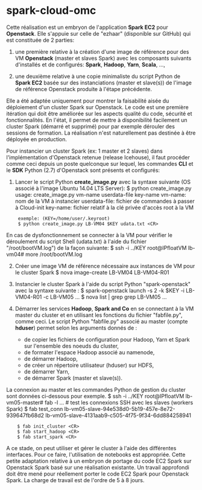 # spark-cloud-omc
Cette réalisation est un embryon de l'application **Spark EC2** pour **Openstack**. Elle s'appuie sur celle de "ezhaar" (disponible sur GitHub) qui est constituée de 2 parties:

1. une première relative à la création d'une image de référence pour des VM **Openstack** (master et slaves Spark) avec les composants suivants d'installés et de configurés: **Spark**, **Hadoop**, **Yarn**, **Scala**, ...,

2. une deuxième relative à une copie minimaliste du script Python de **Spark EC2** basée sur des instanciations (master et slave(s)) de l'image de référence Openstack produite à l'étape précédente.

Elle a été adaptée uniquement pour montrer la faisabilité aisée du déploiement d'un cluster Spark sur Openstack. Le code est une première itération qui doit être améliorée sur les aspects qualité du code, sécurité et fonctionnalités. En l'état, il permet de mettre à disponibilité facilement un cluster Spark (démarré et supprimé) pour par exemple dérouler des sessions de formation. La réalisation n'est naturellement pas destinée à être déployée en production.

Pour instancier un cluster Spark (ex: 1 master et 2 slaves) dans l'implémentation d'Openstack retenue (release Icehouse), il faut procéder comme ceci depuis un poste quelconque sur lequel, les commandes **CLI** et le **SDK** Python (2.7) d'Openstack sont présents et configurés:

1. Lancer le script Python **create_image.py** avec la syntaxe suivante (OS associé à l'image Ubuntu 14.04 LTS Server):
        $ python create_image.py <CR>
          usage: create_image.py vm-name userdata-file key-name
                vm-name: nom de la VM à instancier
                userdata-file: fichier de commandes à passer à Cloud-init
                key-name: fichier relatif à la clé privée d'accès root à la VM

        exemple: (KEY=/home/user/.keyroot)
        $ python create_image.py LB-VM04 $KEY udata.txt <CR>
  
  En cas de dysfonctionnement se connecter à la VM pour vérifier le déroulement du script Shell (udata.txt) à l'aide du fichier "/root/bootVM.log") de la façon suivante:
        $ ssh -i ../KEY root@IPfloatVM <CR>
        lb-vm04# more /root/bootVM.log <CR>

2. Créer une image VM de référence nécessaire aux instances de VM pour le cluster Spark
        $ nova image-create LB-VM04 LB-VM04-R01 <CR>

3. Instancier le cluster Spark à l'aide du script Python "spark-openstack" avec la syntaxe suivante :
        $ spark-openstack launch -s 2 -k $KEY -i LB-VM04-R01 -c LB-VM05 <CR>
        ...
        $ nova list | grep grep LB-VM05 <CR>
        ...

4. Démarrer les services **Hadoop**, **Spark and Co** en se connectant à la VM master du cluster et en utilisant les fonctions du fichier "fabfile.py", comme ceci. Le script Python "fabfile.py" associé au master (compte **hduser**) permet selon les arguments donnés de :
    - de copier les fichiers de configuration pour Hadoop, Yarn et Spark sur l'ensemble des noeuds du cluster,
    - de formater l'espace Hadoop associé au namenode,
    - de démarrer Hadoop,
    - de créer un répertoire utilisateur (hduser) sur HDFS,
    - de démarrer Yarn,
    - de démarrer Spark (master et slave(s)).

La connexion au master et les commandes Python de gestion du cluster sont données ci-dessous pour exemple.
        $ ssh -i ../KEY root@IPfloatVM <CR>
        lb-vm05-master# fab -l <CR>
        ...
        # test les connexions SSH avec les slaves (workers Spark)
        $ fab test_conn <CR>
        lb-vm05-slave-94e538d0-5b19-457e-8e72-939647fb68d2
        lb-vm05-slave-4131aab9-c505-4f75-9f34-6dd884258941

        $ fab init_cluster <CR>
        $ fab start_hadoop <CR>
        $ fab start_spark <CR>

A ce stade, on peut utiliser et gérer le cluster à l'aide des différentes interfaces. Pour ce faire, l'utilisation de notebooks est appropriée. Cette petite adaptation relative à un embryon de portage du code EC2 Spark sur Openstack Spark basé sur une réalisation existante. Un travail approfondi doit être mené pour réellement porter le code EC2 Spark pour Openstack Spark. La charge de travail est de l'ordre de 5 à 8 jours.

